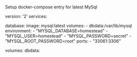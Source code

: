 Setup docker-compose entry for latest MySql

version: '2'
services:

database:
  image: mysql:latest
  volumes:
    - dbdata:/var/lib/mysql
  environment:
    - "MYSQL_DATABASE=homestead"
    - "MYSQL_USER=homestead"
    - "MYSQL_PASSWORD=secret"
    - "MYSQL_ROOT_PASSWORD=root"
  ports:
      - "33061:3306"

volumes:
  dbdata:
